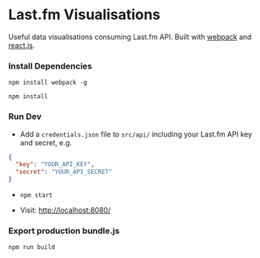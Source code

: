 Last.fm Visualisations
======================

Useful data visualisations consuming Last.fm API. Built with [webpack](https://github.com/webpack/webpack) and [react.js](https://github.com/facebook/react).

### Install Dependencies

`npm install webpack -g`

`npm install`

### Run Dev

* Add a `credentials.json` file to `src/api/` including your Last.fm API key and secret, e.g.

```json
{
  "key": "YOUR_API_KEY",
  "secret": "YOUR_API_SECRET"
}
```

* `npm start`

* Visit: [http://localhost:8080/](http://localhost:8080/)

### Export production bundle.js

`npm run build`
